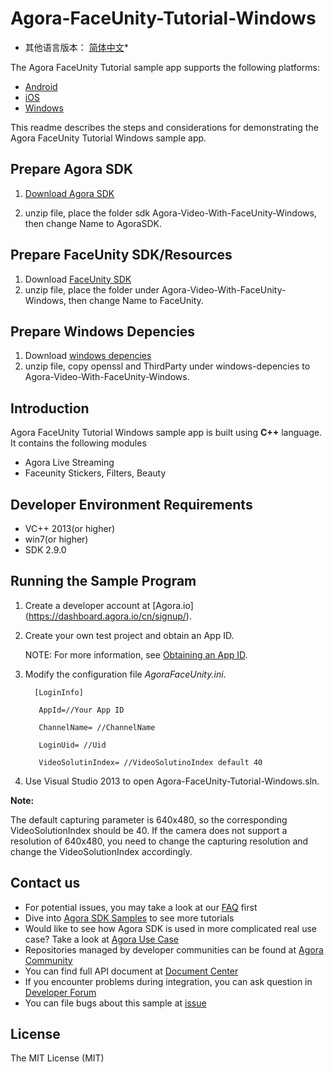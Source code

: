 # Agora-FaceUnity-Tutorial-Windows

* 其他语言版本： [简体中文](README.zh.md)*

The Agora FaceUnity Tutorial sample app supports the following platforms: 

* [Android](https://github.com/AgoraIO-Community/Agora-Video-With-FaceUnity-Android)
* [iOS](https://github.com/AgoraIO-Community/Agora-Video-With-FaceUnity-IOS)
* [Windows](https://github.com/AgoraIO-Community/Agora-Video-With-FaceUnity-Windows)

This readme describes the steps and considerations for demonstrating the Agora FaceUnity Tutorial Windows sample app.

## Prepare Agora SDK
1. [Download Agora SDK](https://download.agora.io/sdk/release/Agora_Native_SDK_for_Windows(x86)_v3_0_0_FULL.zip)

2. unzip file, place the folder sdk Agora-Video-With-FaceUnity-Windows, then change Name to AgoraSDK.

## Prepare FaceUnity SDK/Resources
1. Download [FaceUnity SDK](https://github.com/AgoraIO/FaceUnityLegacy/releases/download/6.6.0/FaceUnitySDK-Windows.zip)
2. unzip file, place the folder under Agora-Video-With-FaceUnity-Windows, then change Name to FaceUnity.

## Prepare Windows Depencies
1. Download [windows depencies](https://github.com/AgoraIO/FaceUnityLegacy/releases/download/6.6.0/windows-depencies.zip)
2. unzip file, copy openssl and ThirdParty under windows-depencies to   Agora-Video-With-FaceUnity-Windows.

## Introduction

Agora FaceUnity Tutorial Windows sample app is built using **C++** language. It contains the following modules

- Agora Live Streaming
- Faceunity Stickers, Filters, Beauty

## Developer Environment Requirements
* VC++ 2013(or higher)
* win7(or higher)
* SDK 2.9.0

## Running the Sample Program

1. Create a developer account at [Agora.io] (https://dashboard.agora.io/cn/signup/).
2. Create your own test project and obtain an App ID.
   
   NOTE: For more information, see [Obtaining an App ID](https://docs.agora.io/en/2.2/addons/Signaling/Agora%20Basics/key_signaling?platform=All%20Platforms). 
   
3. Modify the configuration file *AgoraFaceUnity.ini*.

         [LoginInfo]

          AppId=//Your App ID
 
          ChannelName= //ChannelName

          LoginUid= //Uid

          VideoSolutinIndex= //VideoSolutinoIndex default 40

4. Use Visual Studio 2013 to open Agora-FaceUnity-Tutorial-Windows.sln. 

**Note:**

 The default capturing parameter is 640x480, so the corresponding VideoSolutionIndex should be 40. If the camera does not support a resolution of 640x480, you need to change the capturing resolution and change the VideoSolutionIndex accordingly.

## Contact us

- For potential issues, you may take a look at our [FAQ](https://docs.agora.io/en/faq) first
- Dive into [Agora SDK Samples](https://github.com/AgoraIO) to see more tutorials
- Would like to see how Agora SDK is used in more complicated real use case? Take a look at [Agora Use Case](https://github.com/AgoraIO-usecase)
- Repositories managed by developer communities can be found at [Agora Community](https://github.com/AgoraIO-Community)
- You can find full API document at [Document Center](https://docs.agora.io/en/)
- If you encounter problems during integration, you can ask question in [Developer Forum](https://stackoverflow.com/questions/tagged/agora.io)
- You can file bugs about this sample at [issue](https://github.com/AgoraIO/Agora-with-QT/issues)

## License

The MIT License (MIT)


